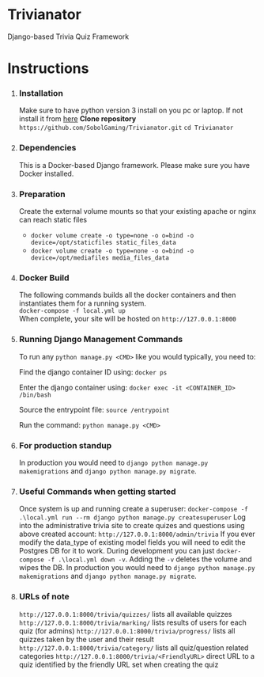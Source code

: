 # Trivianator
Django-based Trivia Quiz Framework

# Instructions

1) ### Installation
   Make sure to have python version 3 install on you pc or laptop.
   If not install it from [here](https://www.python.org)
   **Clone repository**
   `https://github.com/SobolGaming/Trivianator.git`
   `cd Trivianator`

2) ### Dependencies
   This is a Docker-based Django framework. Please make sure you have Docker installed.

3) ### Preparation
   Create the external volume mounts so that your existing apache or nginx can reach static files
   * `docker volume create -o type=none -o o=bind -o device=/opt/staticfiles static_files_data`
   * `docker volume create -o type=none -o o=bind -o device=/opt/mediafiles media_files_data`

4) ### Docker Build
   The following commands builds all the docker containers and then instantiates them for a running system.<br>
   `docker-compose -f local.yml up` <br>
   When complete, your site will be hosted on `http://127.0.0.1:8000`

5) ### Running Django Management Commands
   To run any `python manage.py <CMD>` like you would typically, you need to:

    Find the django container ID using: `docker ps`

    Enter the django container using: `docker exec -it <CONTAINER_ID> /bin/bash`

    Source the entrypoint file: `source /entrypoint`

    Run the command: `python manage.py <CMD>`

6) ### For production standup
   In production you would need to `django python manage.py makemigrations` and `django python manage.py migrate`.

6) ### Useful Commands when getting started
   Once system is up and running create a superuser:
   `docker-compose -f .\local.yml run --rm django python manage.py createsuperuser`
   Log into the administrative trivia site to create quizes and questions using above created account:
  `http://127.0.0.1:8000/admin/trivia`
   If you ever modify the data_type of existing model fields you will need to edit the Postgres DB for it to work.
   During development you can just `docker-compose -f .\local.yml down -v`. Adding the `-v` deletes the volume and wipes the DB.
   In production you would need to `django python manage.py makemigrations` and `django python manage.py migrate`.

7) ### URLs of note
   `http://127.0.0.1:8000/trivia/quizzes/` lists all available quizzes
   `http://127.0.0.1:8000/trivia/marking/` lists results of users for each quiz (for admins)
   `http://127.0.0.1:8000/trivia/progress/` lists all quizzes taken by the user and their result
   `http://127.0.0.1:8000/trivia/category/` lists all quiz/question related categories
   `http://127.0.0.1:8000/trivia/<FriendlyURL>` direct URL to a quiz identified by the friendly URL set when creating the quiz
